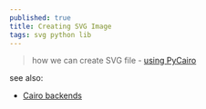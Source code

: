 ```yaml
---
published: true
title: Creating SVG Image
tags: svg python lib
---
```

> how we can create SVG file - [using PyCairo](https://www.geeksforgeeks.org/creating-svg-image-using-pycairo/)

see also:
- [Cairo backends](https://zetcode.com/gfx/cairo/cairobackends/)